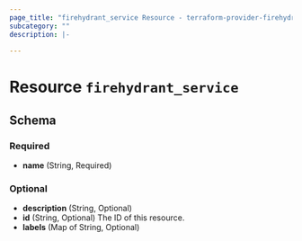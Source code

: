 ```yaml
---
page_title: "firehydrant_service Resource - terraform-provider-firehydrant"
subcategory: ""
description: |-
  
---
```


# Resource `firehydrant_service`





## Schema

### Required

- **name** (String, Required)

### Optional

- **description** (String, Optional)
- **id** (String, Optional) The ID of this resource.
- **labels** (Map of String, Optional)


